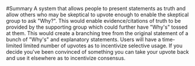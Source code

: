 #Summary
A system that allows people to present statements as truth and allow others who may be skeptical to upvote enough to enable the skeptical group to ask "Why?". This would enable evidence/citations of truth to be provided by the supporting group which could further have "Why's" tossed at them. This would create a branching tree from the original statement of a bunch of "Why's" and explanatory statements. Users will have a time-limited limited number of upvotes as to incentivize selective usage. If you decide you've been convinced of something you can take your upvote back and use it elsewhere as to incentivize consensus. 
